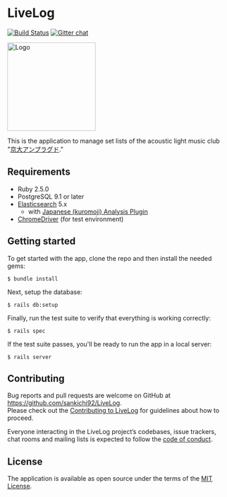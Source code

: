 # LiveLog

[![Build Status](https://travis-ci.org/sankichi92/LiveLog.svg?branch=master)](https://travis-ci.org/sankichi92/LiveLog)
[![Gitter chat](https://badges.gitter.im/sankichi92/LiveLog.svg)](https://gitter.im/ku-unplugged-livelog/Lobby)

<img src="https://github.com/sankichi92/LiveLog/blob/master/app/assets/images/logo.png" alt="Logo" width="200px">

This is the application to manage set lists of the acoustic light music club "[京大アンプラグド](http://ku-unplugged.net/)."

## Requirements

- Ruby 2.5.0
- PostgreSQL 9.1 or later
- [Elasticsearch](https://www.elastic.co/guide/en/elasticsearch/reference/current/install-elasticsearch.html) 5.x
  - with [Japanese (kuromoji) Analysis Plugin](https://www.elastic.co/guide/en/elasticsearch/plugins/current/analysis-kuromoji.html)
- [ChromeDriver](https://sites.google.com/a/chromium.org/chromedriver/) (for test environment)

## Getting started

To get started with the app, clone the repo and then install the needed gems:

```
$ bundle install
```

Next, setup the database:

```
$ rails db:setup
```

Finally, run the test suite to verify that everything is working correctly:

```
$ rails spec
```

If the test suite passes, you'll be ready to run the app in a local server:

```
$ rails server
```

## Contributing

Bug reports and pull requests are welcome on GitHub at https://github.com/sankichi92/LiveLog.  
Please check out the [Contributing to LiveLog](https://github.com/sankichi92/LiveLog/blob/master/CONTRIBUTING.md) for guidelines about how to proceed.

Everyone interacting in the LiveLog project’s codebases, issue trackers, chat rooms and mailing lists is expected to follow the [code of conduct](https://github.com/sankichi92/LiveLog/blob/master/CODE_OF_CONDUCT.md).

## License

The application is available as open source under the terms of the [MIT License](http://opensource.org/licenses/MIT).
